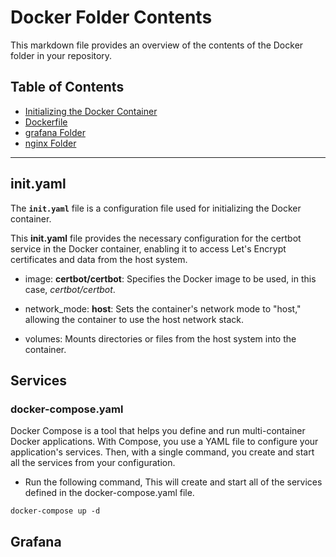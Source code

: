 # Docker Folder Contents

This markdown file provides an overview of the contents of the Docker folder in your repository.

## Table of Contents

- [Initializing the Docker Container](#inityaml)
- [Dockerfile](#dockerfile)
- [grafana Folder](#grafana-folder)
- [nginx Folder](#nginx-folder)
  
---

## init.yaml
The **`init.yaml`** file is a configuration file used for initializing the Docker container.

This **init.yaml** file provides the necessary configuration for the certbot service in the Docker container, enabling it to access Let's Encrypt certificates and data from the host system.

- image: **certbot/certbot**: Specifies the Docker image to be used, in this case, *certbot/certbot*.

- network_mode: **host**: Sets the container's network mode to "host," allowing the container to use the host network stack.

- volumes: Mounts directories or files from the host system into the container.

## Services
### docker-compose.yaml 

Docker Compose is a tool that helps you define and run multi-container Docker applications. With Compose, you use a YAML file to configure your application's services. Then, with a single command, you create and start all the services from your configuration.



- Run the following command, This will create and start all of the services defined in the docker-compose.yaml file.

`docker-compose up -d`


## Grafana



